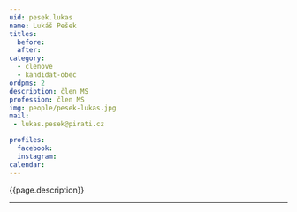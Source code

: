 ```yaml
---
uid: pesek.lukas
name: Lukáš Pešek
titles:
  before: 
  after:
category:
  - clenove
  - kandidat-obec 
ordpms: 2
description: člen MS
profession: člen MS
img: people/pesek-lukas.jpg
mail:
 - lukas.pesek@pirati.cz

profiles:
  facebook: 
  instagram: 
calendar: 
---
```


{{page.description}}



---
